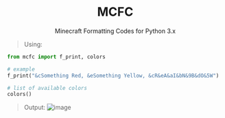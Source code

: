<h1 align=center>MCFC</h1>
<p align=center>Minecraft Formatting Codes for Python 3.x </p>

> Using:
```py
from mcfc import f_print, colors

# example
f_print("&cSomething Red, &eSomething Yellow, &cR&eA&aI&bN&9B&dO&5W")

# list of available colors
colors()
```

> Output: 
![image](https://user-images.githubusercontent.com/71274141/180663521-3a4d6af1-b613-4a28-971d-c5944f7d30e5.png)
